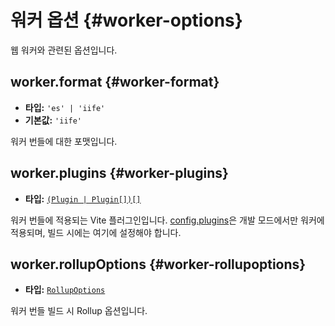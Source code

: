 # 워커 옵션 {#worker-options}

웹 워커와 관련된 옵션입니다.

## worker.format {#worker-format}

- **타입:** `'es' | 'iife'`
- **기본값:** `'iife'`

워커 번들에 대한 포맷입니다.

## worker.plugins {#worker-plugins}

- **타입:** [`(Plugin | Plugin[])[]`](#plugins)

워커 번들에 적용되는 Vite 플러그인입니다. [config.plugins](./shared-options#plugins)은 개발 모드에서만 워커에 적용되며, 빌드 시에는 여기에 설정해야 합니다.

## worker.rollupOptions {#worker-rollupoptions}

- **타입:** [`RollupOptions`](https://rollupjs.org/configuration-options/)

워커 번들 빌드 시 Rollup 옵션입니다.